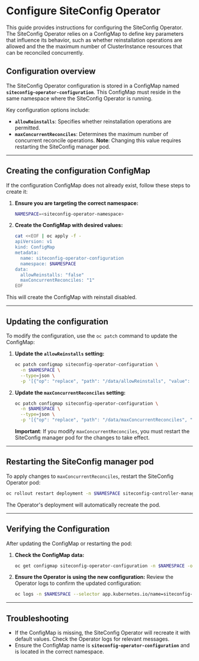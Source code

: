 # Configure SiteConfig Operator

This guide provides instructions for configuring the SiteConfig Operator.
The SiteConfig Operator relies on a ConfigMap to define key parameters that influence its behavior,
such as whether reinstallation operations are allowed and the the maximum number of ClusterInstance resources
that can be reconciled concurrently.

## Configuration overview

The SiteConfig Operator configuration is stored in a ConfigMap named **`siteconfig-operator-configuration`**.
This ConfigMap must reside in the same namespace where the SiteConfig Operator is running.

Key configuration options include:
- **`allowReinstalls`**: Specifies whether reinstallation operations are permitted.
- **`maxConcurrentReconciles`**: Determines the maximum number of concurrent reconcile operations.
**Note**: Changing this value requires restarting the SiteConfig manager pod.

---

## Creating the configuration ConfigMap

If the configuration ConfigMap does not already exist, follow these steps to create it:

1. **Ensure you are targeting the correct namespace:**
   ```sh
   NAMESPACE=<siteconfig-operator-namespace>
   ```

2. **Create the ConfigMap with desired values:**
   ```sh
   cat <<EOF | oc apply -f -
   apiVersion: v1
   kind: ConfigMap
   metadata:
     name: siteconfig-operator-configuration
     namespace: $NAMESPACE
   data:
     allowReinstalls: "false"
     maxConcurrentReconciles: "1"
   EOF
   ```

This will create the ConfigMap with reinstall disabled.

---

## Updating the configuration

To modify the configuration, use the `oc patch` command to update the ConfigMap:

1. **Update the `allowReinstalls` setting:**
   ```sh
   oc patch configmap siteconfig-operator-configuration \
     -n $NAMESPACE \
     --type=json \
     -p '[{"op": "replace", "path": "/data/allowReinstalls", "value": "true"}]'
   ```

2. **Update the `maxConcurrentReconciles` setting:**
   ```sh
   oc patch configmap siteconfig-operator-configuration \
     -n $NAMESPACE \
     --type=json \
     -p '[{"op": "replace", "path": "/data/maxConcurrentReconciles", "value": "10"}]'
   ```

   **Important**: If you modify `maxConcurrentReconciles`, you must restart the SiteConfig manager pod for the
   changes to take effect.

---

## Restarting the SiteConfig manager pod

To apply changes to `maxConcurrentReconciles`, restart the SiteConfig Operator pod:

   ```sh
   oc rollout restart deployment -n $NAMESPACE siteconfig-controller-manager
   ```

   The Operator's deployment will automatically recreate the pod.

---

## Verifying the Configuration

After updating the ConfigMap or restarting the pod:
1. **Check the ConfigMap data:**
   ```sh
   oc get configmap siteconfig-operator-configuration -n $NAMESPACE -o yaml
   ```

2. **Ensure the Operator is using the new configuration:**
   Review the Operator logs to confirm the updated configuration:
   ```sh
   oc logs -n $NAMESPACE --selector app.kubernetes.io/name=siteconfig-controller -c manager --follow
   ```

---

## Troubleshooting

- If the ConfigMap is missing, the SiteConfig Operator will recreate it with default values.
Check the Operator logs for relevant messages.
- Ensure the ConfigMap name is **`siteconfig-operator-configuration`** and is located in the correct namespace.

